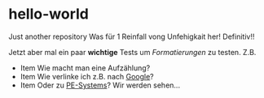 # hello-world
Just another repository
Was für 1 Reinfall vong Unfehigkait her! Definitiv!!

Jetzt aber mal ein paar **wichtige** Tests um *Formatierungen* zu testen. Z.B.
* Item Wie macht man eine Aufzählung?
* Item Wie verlinke ich z.B. nach [Google](http://google.com)?
 * Item Oder zu [PE-Systems](https://www.pe-systems.de/)?
Wir werden sehen...

